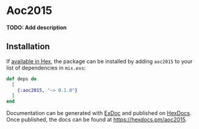 # Aoc2015

**TODO: Add description**

## Installation

If [available in Hex](https://hex.pm/docs/publish), the package can be installed
by adding `aoc2015` to your list of dependencies in `mix.exs`:

```elixir
def deps do
  [
    {:aoc2015, "~> 0.1.0"}
  ]
end
```

Documentation can be generated with [ExDoc](https://github.com/elixir-lang/ex_doc)
and published on [HexDocs](https://hexdocs.pm). Once published, the docs can
be found at <https://hexdocs.pm/aoc2015>.

